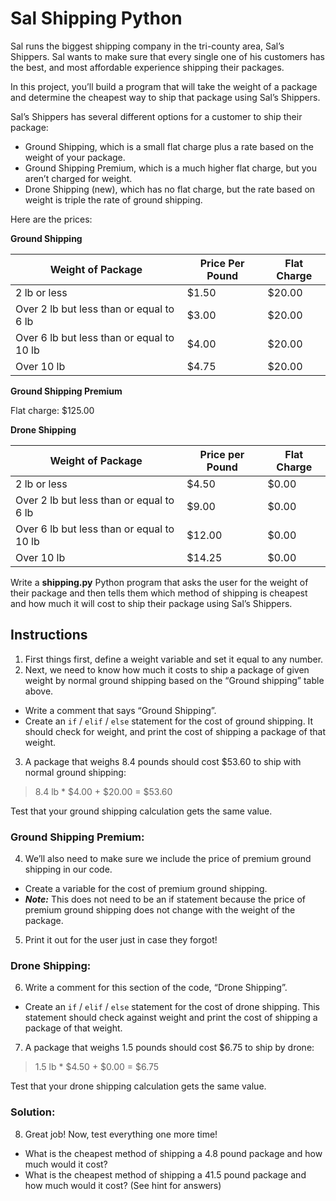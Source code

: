 # Sal Shipping Python
Sal runs the biggest shipping company in the tri-county area, Sal’s Shippers. Sal wants to make sure that every single one of his customers has the best, and most affordable experience shipping their packages.

In this project, you’ll build a program that will take the weight of a package and determine the cheapest way to ship that package using Sal’s Shippers.

Sal’s Shippers has several different options for a customer to ship their package:

* Ground Shipping, which is a small flat charge plus a rate based on the weight of your package.
* Ground Shipping Premium, which is a much higher flat charge, but you aren’t charged for weight.
* Drone Shipping (new), which has no flat charge, but the rate based on weight is triple the rate of ground shipping.
  
Here are the prices:

**Ground Shipping**

Weight of Package | Price Per Pound | Flat Charge
----------------- | --------------- | -----------
2 lb or less | $1.50 | $20.00
Over 2 lb but less than or equal to 6 lb | $3.00 | $20.00
Over 6 lb but less than or equal to 10 lb | $4.00 | $20.00
Over 10 lb | $4.75 | $20.00 

**Ground Shipping Premium**

Flat charge: $125.00


**Drone Shipping**

Weight of Package | Price per Pound | Flat Charge
----------------- | --------------- | -----------
2 lb or less | $4.50 | $0.00
Over 2 lb but less than or equal to 6 lb | $9.00 | $0.00
Over 6 lb but less than or equal to 10 lb | $12.00 | $0.00
Over 10 lb | $14.25 | $0.00

Write a **shipping.py** Python program that asks the user for the weight of their package and then tells them which method of shipping is cheapest and how much it will cost to ship their package using Sal’s Shippers.

## Instructions
1. First things first, define a weight variable and set it equal to any number.
2. Next, we need to know how much it costs to ship a package of given weight by normal ground shipping based on the “Ground shipping” table above.
  * Write a comment that says “Ground Shipping”.
  * Create an `if` / `elif` / `else` statement for the cost of ground shipping. It should check for weight, and print the cost of shipping a package of that weight.
3. A package that weighs 8.4 pounds should cost $53.60 to ship with normal ground shipping:
 > 8.4 lb * $4.00 + $20.00 = $53.60

 Test that your ground shipping calculation gets the same value.

### Ground Shipping Premium:
4. We’ll also need to make sure we include the price of premium ground shipping in our code.
  * Create a variable for the cost of premium ground shipping.
  * **_Note:_** This does not need to be an if statement because the price of premium ground shipping does not change with the weight of the package.
5. Print it out for the user just in case they forgot!

### Drone Shipping:
6. Write a comment for this section of the code, “Drone Shipping”.
  * Create an `if` / `elif` / `else` statement for the cost of drone shipping. This statement should check against weight and print the cost of shipping a package of that weight.
7. A package that weighs 1.5 pounds should cost $6.75 to ship by drone:
 > 1.5 lb * $4.50 + $0.00 = $6.75

 Test that your drone shipping calculation gets the same value.

### Solution:
8. Great job! Now, test everything one more time!
  * What is the cheapest method of shipping a 4.8 pound package and how much would it cost?
  * What is the cheapest method of shipping a 41.5 pound package and how much would it cost?
 (See hint for answers)
